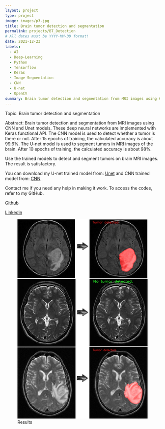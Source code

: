 ```yaml
---
layout: project
type: project
image: images/p3.jpg
title: Brain tumor detection and segmentation
permalink: projects/BT_Detection
# All dates must be YYYY-MM-DD format!
date: 2021-12-23
labels:
  - AI
  - Deep-Learning
  - Python
  - Tensorflow
  - Keras
  - Image-Segmentation
  - CNN
  - U-net
  - OpenCV
summary: Brain tumor detection and segmentation from MRI images using CNN and Unet models.
---
```

Topic: Brain tumor detection and segmentation

Abstract: Brain tumor detection and segmentation from MRI images using CNN and Unet models. These deep neural networks are implemented with Keras functional API.
The CNN model is used to detect whether a tumor is there or not. After 15 epochs of training, the calculated accuracy is about 99.6%.
The U-net model is used to segment tumors in MRI images of the brain. After 10 epochs of training, the calculated accuracy is about 98%.

Use the trained models to detect and segment tumors on brain MRI images. The result is satisfactory.

You can download my U-net trained model from: [Unet](https://drive.google.com/drive/folders/1qt7l3HOGIwOguWsMKc5fuwG2NGiGOucf?usp=sharing) and CNN trained model from: [CNN](https://drive.google.com/drive/folders/1fXFzMwNG6HrbNp6-GASAgeybeSB3JWCd?usp=sharing)

Contact me if you need any help in making it work.
To access the codes, refer to my GitHub.

[Github](https://github.com/AryaKoureshi/Brain-tumor-detection)

[Linkedin](https://www.linkedin.com/posts/arya-koureshi_brainabrtumor-mri-cnn-activity-6879823236830375936-0new)

<figure class="figure1">
  <img class="figure-img img-fluid z-depth-1" alt="..." src="../images/results.jpg">
  <figcaption class="figure-caption">Results</figcaption>
</figure>

